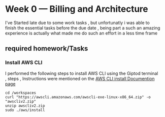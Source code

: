 # Week 0 — Billing and Architecture
I've Started late due to some work tasks , but unfortunatly i was able to finish the essential tasks before the due date , being part a such an amazing experience is actually what made me do such an effort in a less time frame  
## required homework/Tasks

### Install AWS CLI 

I performed the following steps to install AWS CLI using the Giptod terminal , steps , Instructions were mentioned on the [AWS CLI install Documention page](https://docs.aws.amazon.com/cli/latest/userguide/getting-started-install.html)

```
cd /workspaces
curl "https://awscli.amazonaws.com/awscli-exe-linux-x86_64.zip" -o "awscliv2.zip"
unzip awscliv2.zip
sudo ./aws/install

```
